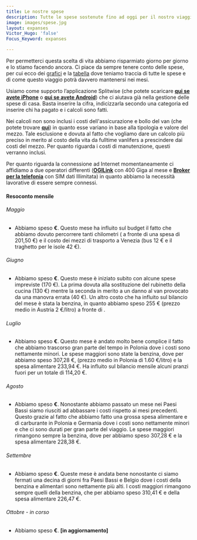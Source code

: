 ```yaml
---
title: Le nostre spese
description: Tutte le spese sostenute fino ad oggi per il nostro viaggio
image: images/spese.jpg
layout: expanses
Victor_Hugo: 'false'
Focus_Keyword: expanses

---
```

Per permetterci questa scelta di vita abbiamo risparmiato giorno per giorno e lo stiamo facendo ancora. Ci piace da sempre tenere conto delle spese, per cui ecco dei [grafici](#chart) e la [tabella](#tblSpese) dove teniamo traccia di tutte le spese e di come questo viaggio potrà davvero mantenersi nei mesi.

Usiamo come supporto l’applicazione Splitwise (che potete scaricare [**qui se avete iPhone**](https://apps.apple.com/us/app/splitwise/id458023433) o [**qui se avete Android**](https://play.google.com/store/apps/details?id=com.Splitwise.SplitwiseMobile)) che ci aiutava già nella gestione delle spese di casa. Basta inserire la cifra, indicizzarla secondo una categoria ed inserire chi ha pagato e i calcoli sono fatti.

Nei calcoli non sono inclusi i costi dell'assicurazione e bollo del van (che potete trovare [**qui**](https://vandipety.it/van)) in quanto esse variano in base alla tipologia e valore del mezzo. Tale esclusione e dovuta al fatto che vogliamo dare un calcolo più preciso in merito al costo della vita da fulltime vanlifers a prescindere dai costi del mezzo. Per quanto riguarda i costi di manutenzione, questi verranno inclusi.

Per quanto riguarda la connessione ad Internet momentaneamente ci affidiamo a due operatori differenti ([**OGILink**](http://ogilink.it) con 400 Giga al mese e [**Broker per la telefonia**](https://www.brokerperlatelefonia.it) con SIM dati Illimitata) in quanto abbiamo la necessità lavorative di essere sempre connessi.

<!-- section break -->

#### Resoconto mensile

###### Maggio

* Abbiamo speso **<label id="totalmaggio"></label> €**. Questo mese ha influito sul budget il fatto che abbiamo dovuto percorrere tanti chilometri (<label id="km5"></label> a fronte di una spesa di 201,50 €) e il costo dei mezzi di trasporto a Venezia (bus 12 € e il traghetto per le isole 42 €).

###### Giugno

* Abbiamo speso **<label id="totalgiugno"></label> €**. Questo mese è iniziato subito con alcune spese impreviste (170 €). La prima dovuta alla sostituzione del rubinetto della cucina (130 €) mentre la seconda in merito a un danno al van provocato da una manovra errata (40 €). Un altro costo che ha influito sul bilancio del mese è stata la benzina, in quanto abbiamo speso 255 € (prezzo medio in Austria 2 €/litro) a fronte di <label id="km6"></label> .

###### Luglio

* Abbiamo speso **<label id="totalluglio"></label> €**. Questo mese è andato molto bene complice il fatto che abbiamo trascorso gran parte del tempo in Polonia dove i costi sono nettamente minori. Le spese maggiori sono state la benzina, dove per <label id="km7"></label> abbiamo speso 307,28 €, (prezzo medio in Polonia di 1.60 €/litro) e la spesa alimentare 233,94 €. Ha influito sul bilancio mensile alcuni pranzi fuori per un totale di 114,20 €.

###### Agosto

* Abbiamo speso **<label id="totalagosto"></label> €**. Nonostante abbiamo passato un mese nei Paesi Bassi siamo riusciti ad abbassare i costi rispetto ai mesi precedenti. Questo grazie al fatto che abbiamo fatto una grossa spesa alimentare e di carburante in Polonia e Germania dove i costi sono nettamente minori e che ci sono durati per gran parte del viaggio. Le spese maggiori rimangono sempre la benzina, dove per <label id="km8"></label> abbiamo speso 307,28 € e la spesa alimentare 228,38 €. 

###### Settembre

* Abbiamo speso **<label id="totalsettembre"></label> €**. Queste mese è andata bene nonostante ci siamo fermati una decina di giorni fra Paesi Bassi e Belgio dove i costi della benzina e alimentari sono nettamente più alti. I costi maggiori rimangono sempre quelli della benzina, che per <label id="km9"></label> abbiamo speso 310,41 € e della spesa alimentare 226,47 €. 

###### Ottobre - in corso
* Abbiamo speso **<label id="totalottobre"></label> €**. **[in aggiornamento]**